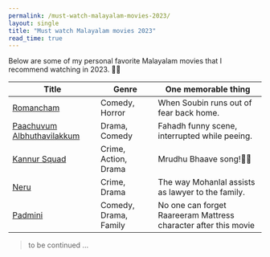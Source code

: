 ```yaml
---
permalink: /must-watch-malayalam-movies-2023/
layout: single
title: "Must watch Malayalam movies 2023"
read_time: true
---
```


Below are some of my personal favorite Malayalam movies that I recommend watching in 2023. 🎥🍿

| Title                                                                | Genre                 | One memorable thing                                             |
| -------------------------------------------------------------------- | --------------------- | --------------------------------------------------------------- |
| [Romancham](https://www.imdb.com/title/tt20249418/)                  | Comedy, Horror        | When Soubin runs out of fear back home.                         |
| [Paachuvum Albhuthavilakkum](https://www.imdb.com/title/tt13781128/) | Drama, Comedy         | Fahadh funny scene, interrupted while peeing.                   |
| [Kannur Squad](https://www.imdb.com/title/tt25274786/)               | Crime, Action, Drama  | Mrudhu Bhaave song!🫰🏽                                          |
| [Neru](https://www.imdb.com/title/tt28358950/)                       | Crime, Drama          | The way Mohanlal assists as lawyer to the family.               |
| [Padmini](https://www.imdb.com/title/tt16077654/)                    | Comedy, Drama, Family | No one can forget Raareeram Mattress character after this movie |

> to be continued ...
